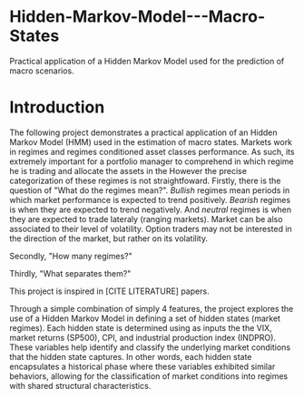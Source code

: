 # Hidden-Markov-Model---Macro-States
Practical application of a Hidden Markov Model used for the prediction of macro scenarios. 


# Introduction 

The following project demonstrates a practical application of an Hidden Markov Model (HMM) used in the estimation of macro states. Markets work in regimes and regimes conditioned asset classes performance. As such, its extremely important for a portfolio manager to comprehend in which regime he is trading and allocate the assets in the 
However the precise categorization of these regimes is not straightfoward. 
Firstly, there is the question of "What do the regimes mean?". 
_Bullish_ regimes mean periods in which market performance is expected to trend positively. _Bearish_ regimes is when they are expected to trend negatively. And _neutral_ regimes is when they are expected to trade lateraly (ranging markets). Market can be also associated to their level of volatility. Option traders may not be interested in the direction of the market, but rather on its volatility.

Secondly, "How many regimes?"

Thirdly, "What separates them?"

This project is inspired in [CITE LITERATURE] papers. 

Through a simple combination of simply 4 features, the project explores the use of a Hidden Markov Model in defining a set of hidden states (market regimes). 
Each hidden state is determined using as inputs the the VIX, market returns (SP500), CPI, and industrial production index (INDPRO). These variables help identify and classify the underlying market conditions that the hidden state captures. In other words, each hidden state encapsulates a historical phase where these variables exhibited similar behaviors, allowing for the classification of market conditions into regimes with shared structural characteristics.



